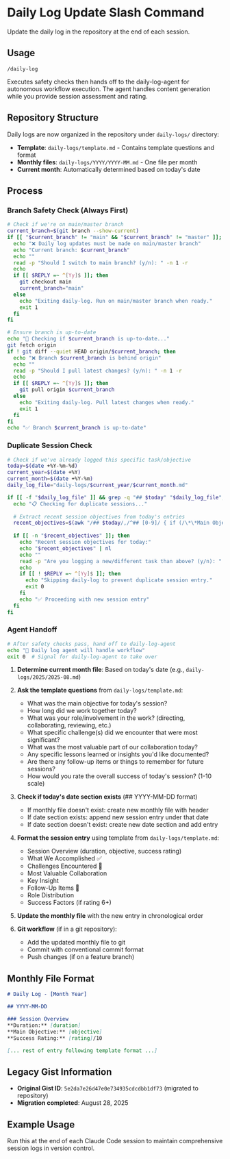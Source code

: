# Daily Log Update Slash Command

Update the daily log in the repository at the end of each session.

## Usage
```
/daily-log
```

Executes safety checks then hands off to the daily-log-agent for autonomous workflow execution. The agent handles content generation while you provide session assessment and rating.

## Repository Structure
Daily logs are now organized in the repository under `daily-logs/` directory:
- **Template**: `daily-logs/template.md` - Contains template questions and format
- **Monthly files**: `daily-logs/YYYY/YYYY-MM.md` - One file per month
- **Current month**: Automatically determined based on today's date

## Process

### Branch Safety Check (Always First)
```bash
# Check if we're on main/master branch
current_branch=$(git branch --show-current)
if [[ "$current_branch" != "main" && "$current_branch" != "master" ]]; then
  echo "❌ Daily log updates must be made on main/master branch"
  echo "Current branch: $current_branch"
  echo ""
  read -p "Should I switch to main branch? (y/n): " -n 1 -r
  echo
  if [[ $REPLY =~ ^[Yy]$ ]]; then
    git checkout main
    current_branch="main"
  else
    echo "Exiting daily-log. Run on main/master branch when ready."
    exit 1
  fi
fi

# Ensure branch is up-to-date
echo "🔄 Checking if $current_branch is up-to-date..."
git fetch origin
if ! git diff --quiet HEAD origin/$current_branch; then
  echo "❌ Branch $current_branch is behind origin"
  echo ""
  read -p "Should I pull latest changes? (y/n): " -n 1 -r
  echo
  if [[ $REPLY =~ ^[Yy]$ ]]; then
    git pull origin $current_branch
  else
    echo "Exiting daily-log. Pull latest changes when ready."
    exit 1
  fi
fi
echo "✅ Branch $current_branch is up-to-date"
```

### Duplicate Session Check
```bash
# Check if we've already logged this specific task/objective
today=$(date +%Y-%m-%d)
current_year=$(date +%Y)
current_month=$(date +%Y-%m)
daily_log_file="daily-logs/$current_year/$current_month.md"

if [[ -f "$daily_log_file" ]] && grep -q "## $today" "$daily_log_file"; then
  echo "📋 Checking for duplicate sessions..."
  
  # Extract recent session objectives from today's entries
  recent_objectives=$(awk "/## $today/,/^## [0-9]/ { if (/\*\*Main Objective:\*\*/) print }" "$daily_log_file" | sed 's/.*Main Objective:\*\* //' | head -3)
  
  if [[ -n "$recent_objectives" ]]; then
    echo "Recent session objectives for today:"
    echo "$recent_objectives" | nl
    echo ""
    read -p "Are you logging a new/different task than above? (y/n): " -n 1 -r
    echo
    if [[ ! $REPLY =~ ^[Yy]$ ]]; then
      echo "Skipping daily-log to prevent duplicate session entry."
      exit 0
    fi
    echo "✅ Proceeding with new session entry"
  fi
fi
```

### Agent Handoff
```bash
# After safety checks pass, hand off to daily-log-agent
echo "🤖 Daily log agent will handle workflow"
exit 0  # Signal for daily-log-agent to take over
```

1. **Determine current month file**: Based on today's date (e.g., `daily-logs/2025/2025-08.md`)

2. **Ask the template questions** from `daily-logs/template.md`:
   - What was the main objective for today's session?
   - How long did we work together today?
   - What was your role/involvement in the work? (directing, collaborating, reviewing, etc.)
   - What specific challenge(s) did we encounter that were most significant?
   - What was the most valuable part of our collaboration today?
   - Any specific lessons learned or insights you'd like documented?
   - Are there any follow-up items or things to remember for future sessions?
   - How would you rate the overall success of today's session? (1-10 scale)

3. **Check if today's date section exists** (## YYYY-MM-DD format)
   - If monthly file doesn't exist: create new monthly file with header
   - If date section exists: append new session entry under that date
   - If date section doesn't exist: create new date section and add entry

4. **Format the session entry** using template from `daily-logs/template.md`:
   - Session Overview (duration, objective, success rating)
   - What We Accomplished ✅
   - Challenges Encountered 🔧 
   - Most Valuable Collaboration
   - Key Insight
   - Follow-Up Items 📝
   - Role Distribution
   - Success Factors (if rating 6+)

5. **Update the monthly file** with the new entry in chronological order

6. **Git workflow** (if in a git repository):
   - Add the updated monthly file to git
   - Commit with conventional commit format
   - Push changes (if on a feature branch)

## Monthly File Format
```markdown
# Daily Log - [Month Year]

## YYYY-MM-DD

### Session Overview
**Duration:** [duration]  
**Main Objective:** [objective]  
**Success Rating:** [rating]/10  

[... rest of entry following template format ...]
```

## Legacy Gist Information
- **Original Gist ID**: `5e2da7e26d47e0e734935cdcdbb1df73` (migrated to repository)
- **Migration completed**: August 28, 2025

## Example Usage
Run this at the end of each Claude Code session to maintain comprehensive session logs in version control.
